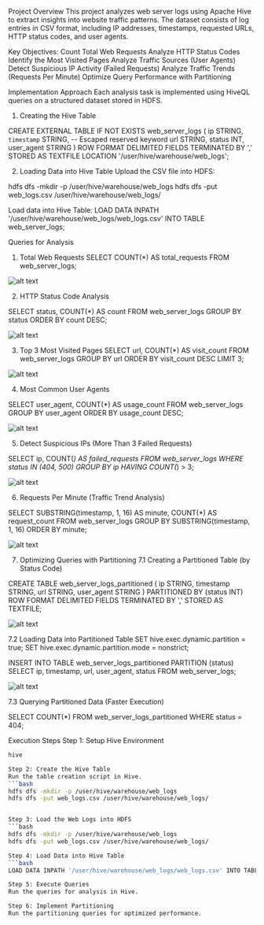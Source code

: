 Project Overview
This project analyzes web server logs using Apache Hive to extract insights into website traffic patterns. The dataset consists of log entries in CSV format, including IP addresses, timestamps, requested URLs, HTTP status codes, and user agents.

Key Objectives:
Count Total Web Requests
Analyze HTTP Status Codes
Identify the Most Visited Pages
Analyze Traffic Sources (User Agents)
Detect Suspicious IP Activity (Failed Requests)
Analyze Traffic Trends (Requests Per Minute)
Optimize Query Performance with Partitioning

Implementation Approach
Each analysis task is implemented using HiveQL queries on a structured dataset stored in HDFS.

1. Creating the Hive Table

CREATE EXTERNAL TABLE IF NOT EXISTS web_server_logs (
    ip STRING,
    `timestamp` STRING,  -- Escaped reserved keyword
    url STRING,
    status INT,
    user_agent STRING
)
ROW FORMAT DELIMITED 
FIELDS TERMINATED BY ',' 
STORED AS TEXTFILE 
LOCATION '/user/hive/warehouse/web_logs';


2. Loading Data into Hive Table
Upload the CSV file into HDFS:

hdfs dfs -mkdir -p /user/hive/warehouse/web_logs
hdfs dfs -put web_logs.csv /user/hive/warehouse/web_logs/

Load data into Hive Table:
LOAD DATA INPATH '/user/hive/warehouse/web_logs/web_logs.csv' INTO TABLE web_server_logs;

Queries for Analysis
1. Total Web Requests
SELECT COUNT(*) AS total_requests FROM web_server_logs;

![alt text](image-1.png)

2. HTTP Status Code Analysis

SELECT status, COUNT(*) AS count 
FROM web_server_logs 
GROUP BY status 
ORDER BY count DESC;

![alt text](image-2.png)

3. Top 3 Most Visited Pages
SELECT url, COUNT(*) AS visit_count 
FROM web_server_logs 
GROUP BY url 
ORDER BY visit_count DESC 
LIMIT 3;

![alt text](image-3.png)

4. Most Common User Agents

SELECT user_agent, COUNT(*) AS usage_count 
FROM web_server_logs 
GROUP BY user_agent 
ORDER BY usage_count DESC;

![alt text](image-4.png)

5. Detect Suspicious IPs (More Than 3 Failed Requests)

SELECT ip, COUNT(*) AS failed_requests 
FROM web_server_logs 
WHERE status IN (404, 500) 
GROUP BY ip 
HAVING COUNT(*) > 3;

![alt text](image-6.png)

6. Requests Per Minute (Traffic Trend Analysis)

SELECT SUBSTRING(timestamp, 1, 16) AS minute, COUNT(*) AS request_count 
FROM web_server_logs 
GROUP BY SUBSTRING(timestamp, 1, 16) 
ORDER BY minute;

![alt text](image-7.png)

7. Optimizing Queries with Partitioning
7.1 Creating a Partitioned Table (by Status Code)

CREATE TABLE web_server_logs_partitioned (
    ip STRING,
    timestamp STRING,
    url STRING,
    user_agent STRING
)
PARTITIONED BY (status INT)
ROW FORMAT DELIMITED 
FIELDS TERMINATED BY ',' 
STORED AS TEXTFILE;

![alt text](image-8.png)

7.2 Loading Data into Partitioned Table
SET hive.exec.dynamic.partition = true;
SET hive.exec.dynamic.partition.mode = nonstrict;

INSERT INTO TABLE web_server_logs_partitioned PARTITION (status)
SELECT ip, timestamp, url, user_agent, status FROM web_server_logs;

![alt text](image-9.png)

7.3 Querying Partitioned Data (Faster Execution)

SELECT COUNT(*) FROM web_server_logs_partitioned WHERE status = 404;


Execution Steps
Step 1: Setup Hive Environment

```bash
hive

Step 2: Create the Hive Table
Run the table creation script in Hive.
```bash
hdfs dfs -mkdir -p /user/hive/warehouse/web_logs
hdfs dfs -put web_logs.csv /user/hive/warehouse/web_logs/


Step 3: Load the Web Logs into HDFS
```bash
hdfs dfs -mkdir -p /user/hive/warehouse/web_logs
hdfs dfs -put web_logs.csv /user/hive/warehouse/web_logs/

Step 4: Load Data into Hive Table
```bash
LOAD DATA INPATH '/user/hive/warehouse/web_logs/web_logs.csv' INTO TABLE web_server_logs;

Step 5: Execute Queries
Run the queries for analysis in Hive.

Step 6: Implement Partitioning
Run the partitioning queries for optimized performance.

